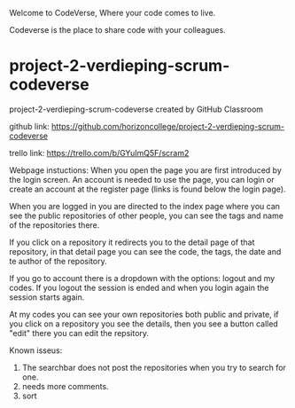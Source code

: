 Welcome to CodeVerse,
Where your code comes to live.

Codeverse is the place to share code with  your colleagues.

# project-2-verdieping-scrum-codeverse
project-2-verdieping-scrum-codeverse created by GitHub Classroom

github link: https://github.com/horizoncollege/project-2-verdieping-scrum-codeverse

trello link: https://trello.com/b/GYuImQ5F/scram2



Webpage instuctions:
When you open the page you are first introduced by the login screen. An account is needed to use the page, you can login or create an account at the register page (links is found below the login page).

When you are logged in you are directed to the index page where you can see the public repositories of other people, you can see the tags and name of the repositories there.

If you click on a repository it redirects you to the detail page of that repository, in that detail page you can see the code, the tags, the date and te author of the repository.

If you go to account there is a dropdown with the options: logout and my codes.
If you logout the session is ended and when you login again the session starts again.

At my codes you can see your own repositories both public and private, if you click on a repository you see the details, then you see a button called "edit" there you can edit the repsitory.


Known isseus:
1. The searchbar does not post the repositories when you try to search for one.
2. needs more comments.
3. sort



